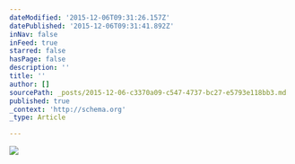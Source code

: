 ```yaml
---
dateModified: '2015-12-06T09:31:26.157Z'
datePublished: '2015-12-06T09:31:41.892Z'
inNav: false
inFeed: true
starred: false
hasPage: false
description: ''
title: ''
author: []
sourcePath: _posts/2015-12-06-c3370a09-c547-4737-bc27-e5793e118bb3.md
published: true
_context: 'http://schema.org'
_type: Article

---
```

![](https://the-grid-user-content.s3-us-west-2.amazonaws.com/e5154ab2-b4dc-4d0d-8759-76f36942fbc6.jpg)